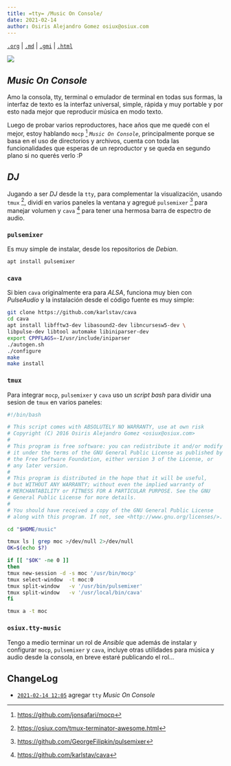 ```yaml
---
title: =tty= /Music On Console/
date: 2021-02-14
author: Osiris Alejandro Gomez osiux@osiux.com
---
```


[`.org`](https://gitlab.com/osiux/osiux.gitlab.io/-/raw/master/2021-02-14-tty-music-on-console.org) |
[`.md`](https://gitlab.com/osiux/osiux.gitlab.io/-/raw/master/2021-02-14-tty-music-on-console.md) |
[`.gmi`](gemini://gmi.osiux.com/2021-02-14-tty-music-on-console.gmi) |
[`.html`](https://osiux.gitlab.io/2021-02-14-tty-music-on-console.html)

[![](https://osiux.com/tmb/tty-music-on-console.png)](https://osiux.com/img/tty-music-on-console.png)

## *Music On Console*

Amo la consola, tty, terminal o emulador de terminal en todas sus
formas, la interfaz de texto es la interfaz universal, simple, rápida y
muy portable y por esto nada mejor que reproducir música en modo texto.

Luego de probar varios reproductores, hace años que me quedé con el
mejor, estoy hablando `mocp` [^1] *`Music On Console`*, principalmente
porque se basa en el uso de directorios y archivos, cuenta con toda las
funcionalidades que esperas de un reproductor y se queda en segundo
plano si no querés verlo :P

## *DJ*

Jugando a ser *DJ* desde la `tty`, para complementar la visualización,
usando `tmux` [^2], dividí en varios paneles la ventana y agregué
`pulsemixer` [^3] para manejar volumen y `cava` [^4] para tener una
hermosa barra de espectro de audio.

### `pulsemixer`

Es muy simple de instalar, desde los repositorios de *Debian*.

``` {.bash org-language="sh" exports="code"}
apt install pulsemixer

```

### `cava`

Si bien `cava` originalmente era para *ALSA*, funciona muy bien con
*PulseAudio* y la instalación desde el código fuente es muy simple:

``` {.bash org-language="sh" exports="code"}
git clone https://github.com/karlstav/cava
cd cava
apt install libfftw3-dev libasound2-dev libncursesw5-dev \
libpulse-dev libtool automake libiniparser-dev
export CPPFLAGS=-I/usr/include/iniparser
./autogen.sh
./configure
make
make install

```

### `tmux`

Para integrar `mocp`, `pulsemixer` y `cava` uso un *script bash* para
dividir una sesion de `tmux` en varios paneles:

``` {.bash org-language="sh" exports="code"}
#!/bin/bash

# This script comes with ABSOLUTELY NO WARRANTY, use at own risk
# Copyright (C) 2016 Osiris Alejandro Gomez <osiux@osiux.com>
#
# This program is free software: you can redistribute it and/or modify
# it under the terms of the GNU General Public License as published by
# the Free Software Foundation, either version 3 of the License, or
# any later version.
#
# This program is distributed in the hope that it will be useful,
# but WITHOUT ANY WARRANTY; without even the implied warranty of
# MERCHANTABILITY or FITNESS FOR A PARTICULAR PURPOSE. See the GNU
# General Public License for more details.
#
# You should have received a copy of the GNU General Public License
# along with this program. If not, see <http://www.gnu.org/licenses/>.

cd "$HOME/music"

tmux ls | grep moc >/dev/null 2>/dev/null
OK=$(echo $?)

if [[ "$OK" -ne 0 ]]
then
tmux new-session -d -s moc '/usr/bin/mocp'
tmux select-window  -t moc:0
tmux split-window   -v '/usr/bin/pulsemixer'
tmux split-window   -v '/usr/local/bin/cava'
fi

tmux a -t moc

```

### `osiux.tty-music`

Tengo a medio terminar un rol de *Ansible* que además de instalar y
configurar `mocp`, `pulsemixer` y `cava`, incluye otras utilidades para
música y audio desde la consola, en breve estaré publicando el rol...

## ChangeLog

-   [`2021-02-14 12:05`](https://gitlab.com/osiux/osiux.gitlab.io/-/commit/f2bf6f7c39e77cff5c3dc0029a07abd457eee7be)
agregar `tty` *Music On Console*

[^1]: <https://github.com/jonsafari/mocp>

[^2]: <https://osiux.com/tmux-terminator-awesome.html>

[^3]: <https://github.com/GeorgeFilipkin/pulsemixer>

[^4]: <https://github.com/karlstav/cava>
